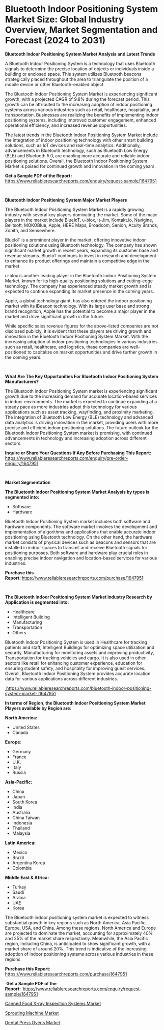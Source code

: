 <p><h1>Bluetooth Indoor Positioning System Market Size: Global Industry Overview, Market Segmentation and Forecast (2024 to 2031)</h1></p><p><strong>Bluetooth Indoor Positioning System Market Analysis and Latest Trends</strong></p>
<p><p>A Bluetooth Indoor Positioning System is a technology that uses Bluetooth signals to determine the precise location of objects or individuals inside a building or enclosed space. This system utilizes Bluetooth beacons strategically placed throughout the area to triangulate the position of a mobile device or other Bluetooth-enabled object.</p><p>The Bluetooth Indoor Positioning System Market is experiencing significant growth, with a projected CAGR of 9.8% during the forecast period. This growth can be attributed to the increasing adoption of indoor positioning systems across various industries such as retail, healthcare, hospitality, and transportation. Businesses are realizing the benefits of implementing indoor positioning systems, including improved customer engagement, enhanced operational efficiency, and increased revenue opportunities.</p><p>The latest trends in the Bluetooth Indoor Positioning System Market include the integration of indoor positioning technology with other smart building solutions, such as IoT devices and real-time analytics. Additionally, advancements in Bluetooth technology, such as Bluetooth Low Energy (BLE) and Bluetooth 5.0, are enabling more accurate and reliable indoor positioning solutions. Overall, the Bluetooth Indoor Positioning System Market is poised for continued growth and innovation in the coming years.</p></p>
<p><strong>Get a Sample PDF of the Report:&nbsp;</strong> <a href="https://www.reliableresearchreports.com/enquiry/request-sample/1647951">https://www.reliableresearchreports.com/enquiry/request-sample/1647951</a></p>
<p>&nbsp;</p>
<p><strong>Bluetooth Indoor Positioning System Major Market Players</strong></p>
<p><p>The Bluetooth Indoor Positioning System Market is a rapidly growing industry with several key players dominating the market. Some of the major players in the market include BlueIoT, u-blox, It-Jim, Kontakt.io, Navigine, Belitsoft, MOKOBlue, Apple, HERE Maps, Broadcom, Senion, Acuity Brands, Zonith, and Sensewhere.</p><p>BlueIoT is a prominent player in the market, offering innovative indoor positioning solutions using Bluetooth technology. The company has shown significant market growth in recent years, expanding its customer base and revenue streams. BlueIoT continues to invest in research and development to enhance its product offerings and maintain a competitive edge in the market.</p><p>u-blox is another leading player in the Bluetooth Indoor Positioning System Market, known for its high-quality positioning solutions and cutting-edge technology. The company has experienced steady market growth and is expected to continue expanding its market presence in the coming years.</p><p>Apple, a global technology giant, has also entered the indoor positioning market with its iBeacon technology. With its large user base and strong brand recognition, Apple has the potential to become a major player in the market and drive significant growth in the future.</p><p>While specific sales revenue figures for the above-listed companies are not disclosed publicly, it is evident that these players are driving growth and innovation in the Bluetooth Indoor Positioning System Market. With the increasing adoption of indoor positioning technologies in various industries such as retail, healthcare, and logistics, these companies are well-positioned to capitalize on market opportunities and drive further growth in the coming years.</p></p>
<p>&nbsp;</p>
<p><strong>What Are The Key Opportunities For Bluetooth Indoor Positioning System Manufacturers?</strong></p>
<p><p>The Bluetooth Indoor Positioning System market is experiencing significant growth due to the increasing demand for accurate location-based services in indoor environments. The market is expected to continue expanding at a steady pace as more industries adopt this technology for various applications such as asset tracking, wayfinding, and proximity marketing. The integration of Bluetooth Low Energy (BLE) technology and advanced data analytics is driving innovation in the market, providing users with more precise and efficient indoor positioning solutions. The future outlook for the Bluetooth Indoor Positioning System market is promising, with continued advancements in technology and increasing adoption across different sectors.</p></p>
<p><strong>Inquire or Share Your Questions If Any Before Purchasing This Report:</strong> <a href="https://www.reliableresearchreports.com/enquiry/pre-order-enquiry/1647951">https://www.reliableresearchreports.com/enquiry/pre-order-enquiry/1647951</a></p>
<p>&nbsp;</p>
<p><strong>Market Segmentation</strong></p>
<p><strong>The Bluetooth Indoor Positioning System Market Analysis by types is segmented into:</strong></p>
<p><ul><li>Software</li><li>Hardware</li></ul></p>
<p><p>Bluetooth Indoor Positioning System market includes both software and hardware components. The software market involves the development and implementation of algorithms and applications that enable accurate indoor positioning using Bluetooth technology. On the other hand, the hardware market consists of physical devices such as beacons and sensors that are installed in indoor spaces to transmit and receive Bluetooth signals for positioning purposes. Both software and hardware play crucial roles in enabling precise indoor navigation and location-based services for various industries.</p></p>
<p><strong>Purchase this Report:&nbsp;</strong><a href="https://www.reliableresearchreports.com/purchase/1647951">https://www.reliableresearchreports.com/purchase/1647951</a></p>
<p>&nbsp;</p>
<p><strong>The Bluetooth Indoor Positioning System Market Industry Research by Application is segmented into:</strong></p>
<p><ul><li>Healthcare</li><li>Intelligent Building</li><li>Manufacturing</li><li>Transportation</li><li>Others</li></ul></p>
<p><p>Bluetooth Indoor Positioning System is used in Healthcare for tracking patients and staff, Intelligent Buildings for optimizing space utilization and security, Manufacturing for monitoring assets and improving productivity, Transportation for tracking vehicles and cargo. It is also used in other sectors like retail for enhancing customer experience, education for ensuring student safety, and hospitality for improving guest services. Overall, Bluetooth Indoor Positioning System provides accurate location data for various applications across different industries.</p></p>
<p><a href="https://www.reliableresearchreports.com/bluetooth-indoor-positioning-system-market-r1647951">&nbsp;https://www.reliableresearchreports.com/bluetooth-indoor-positioning-system-market-r1647951</a></p>
<p><strong>In terms of Region, the Bluetooth Indoor Positioning System Market Players available by Region are:</strong></p>
<p>
    <p> <strong> North America: </strong>
        <ul>
            <li>United States</li>
            <li>Canada</li>
        </ul>
        </p> 
    <p> <strong> Europe: </strong>
        <ul>
            <li>Germany</li>
            <li>France</li>
            <li>U.K.</li>
            <li>Italy</li>
            <li>Russia</li>
        </ul>
        </p> 
    <p> <strong> Asia-Pacific: </strong>
        <ul>
            <li>China</li>
            <li>Japan</li>
            <li>South Korea</li>
            <li>India</li>
            <li>Australia</li>
            <li>China Taiwan</li>
            <li>Indonesia</li>
            <li>Thailand</li>
            <li>Malaysia</li>
        </ul>
        </p> 
    <p> <strong> Latin America: </strong>
        <ul>
            <li>Mexico</li>
            <li>Brazil</li>
            <li>Argentina Korea</li>
            <li>Colombia</li>
        </ul>
        </p> 
    <p> <strong> Middle East & Africa: </strong>
        <ul>
            <li>Turkey</li>
            <li>Saudi</li>
            <li>Arabia</li>
            <li>UAE</li>
            <li>Korea</li>
        </ul>
    </p>
    </p>
<p><p>The Bluetooth indoor positioning system market is expected to witness substantial growth in key regions such as North America, Asia Pacific, Europe, USA, and China. Among these regions, North America and Europe are projected to dominate the market, accounting for approximately 40% and 25% of the market share respectively. Meanwhile, the Asia Pacific region, including China, is anticipated to show significant growth, with a market share of around 20%. This trend is indicative of the increasing adoption of indoor positioning systems across various industries in these regions.</p></p>
<p><strong>Purchase this Report: </strong><a href="https://www.reliableresearchreports.com/purchase/1647951">https://www.reliableresearchreports.com/purchase/1647951</a></p>
<p>&nbsp;<strong>Get a Sample PDF of the Report:&nbsp;&nbsp;</strong><a href="https://www.reliableresearchreports.com/enquiry/request-sample/1647951">https://www.reliableresearchreports.com/enquiry/request-sample/1647951</a></p>
<p><strong></strong></p>
<p><p><a href="https://www.linkedin.com/pulse/canned-food-x-ray-inspection-systems-market-size-amp-share-bjofe?trackingId=qhCejjvCX39eWBz76LRZZg%3D%3D">Canned Food X-ray Inspection Systems Market</a></p><p><a href="https://github.com/phuonganhit041011/Market-Research-Report-List-1/blob/main/sprouting-machine-market.md">Sprouting Machine Market</a></p><p><a href="https://www.linkedin.com/pulse/evaluating-global-dental-press-ovens-market-trends-growth-fitbc?trackingId=1q3EL3yr7A9Vc%2B%2FuL%2FSD6g%3D%3D">Dental Press Ovens Market</a></p></p>